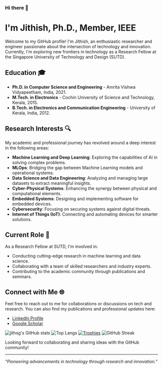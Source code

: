 ### Hi there 👋
# I'm Jithish, Ph.D., Member, IEEE

Welcome to my GitHub profile! I'm Jithish, an enthusiastic researcher and engineer passionate about the intersection of technology and innovation. Currently, I'm exploring new frontiers in technology as a Research Fellow at the Singapore University of Technology and Design (SUTD).

## Education 🎓
- **Ph.D. in Computer Science and Engineering** - Amrita Vishwa Vidyapeetham, India, 2021.
- **M.Tech. in Electronics** - Cochin University of Science and Technology, Kerala, 2015.
- **B.Tech. in Electronics and Communication Engineering** - University of Kerala, India, 2012.

## Research Interests 🔍
My academic and professional journey has revolved around a deep interest in the following areas:
- **Machine Learning and Deep Learning**: Exploring the capabilities of AI in solving complex problems.
- **MLOps**: Bridging the gap between Machine Learning models and operational systems.
- **Data Science and Data Engineering**: Analyzing and managing large datasets to extract meaningful insights.
- **Cyber-Physical Systems**: Enhancing the synergy between physical and computational elements.
- **Embedded Systems**: Designing and implementing software for embedded devices.
- **Cybersecurity**: Focusing on securing systems against digital threats.
- **Internet of Things (IoT)**: Connecting and automating devices for smarter solutions.

## Current Role 🚀
As a Research Fellow at SUTD, I'm involved in:
- Conducting cutting-edge research in machine learning and data science.
- Collaborating with a team of skilled researchers and industry experts.
- Contributing to the academic community through publications and seminars.

## Connect with Me 🌐
Feel free to reach out to me for collaborations or discussions on tech and research. You can also find my publications and professional updates here:

- [LinkedIn Profile](https://www.linkedin.com/in/jithishj/)
- [Google Scholar](https://scholar.google.com/citations?user=_rsVgDQAAAAJ&hl=en)

![jithsg's GitHub stats](https://github-readme-stats.vercel.app/api?username=jithsg&show_icons=true)
![Top Langs](https://github-readme-stats.vercel.app/api/top-langs/?username=jithsg&layout=compact)
[![Trophies](https://github-profile-trophy.vercel.app/?username=jithsg)](https://github.com/ryo-ma/github-profile-trophy)
![GitHub Streak](https://github-readme-streak-stats.herokuapp.com/?user=jithsg)





Looking forward to collaborating and sharing ideas with the GitHub community!

---

_"Pioneering advancements in technology through research and innovation."_

